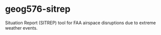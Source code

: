 # geog576-sitrep
Situation Report (SITREP) tool for FAA airspace disruptions due to extreme weather events.
